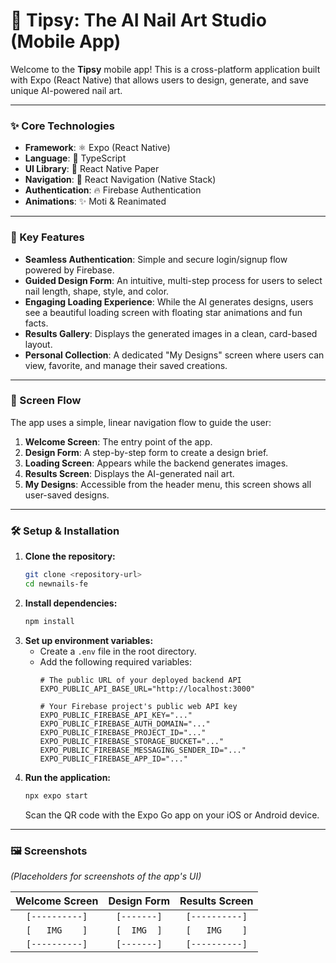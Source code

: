 # 💅 Tipsy: The AI Nail Art Studio (Mobile App)

Welcome to the **Tipsy** mobile app! This is a cross-platform application built with Expo (React Native) that allows users to design, generate, and save unique AI-powered nail art.

---

### ✨ Core Technologies

-   **Framework**: ⚛️ Expo (React Native)
-   **Language**: 🔵 TypeScript
-   **UI Library**: 🎨 React Native Paper
-   **Navigation**: 🧭 React Navigation (Native Stack)
-   **Authentication**: 🔥 Firebase Authentication
-   **Animations**: ✨ Moti & Reanimated

---

### 🚀 Key Features

-   **Seamless Authentication**: Simple and secure login/signup flow powered by Firebase.
-   **Guided Design Form**: An intuitive, multi-step process for users to select nail length, shape, style, and color.
-   **Engaging Loading Experience**: While the AI generates designs, users see a beautiful loading screen with floating star animations and fun facts.
-   **Results Gallery**: Displays the generated images in a clean, card-based layout.
-   **Personal Collection**: A dedicated "My Designs" screen where users can view, favorite, and manage their saved creations.

---

### 📱 Screen Flow

The app uses a simple, linear navigation flow to guide the user:

1.  **Welcome Screen**: The entry point of the app.
2.  **Design Form**: A step-by-step form to create a design brief.
3.  **Loading Screen**: Appears while the backend generates images.
4.  **Results Screen**: Displays the AI-generated nail art.
5.  **My Designs**: Accessible from the header menu, this screen shows all user-saved designs.

---

### 🛠️ Setup & Installation

1.  **Clone the repository:**
    ```bash
    git clone <repository-url>
    cd newnails-fe
    ```
2.  **Install dependencies:**
    ```bash
    npm install
    ```
3.  **Set up environment variables:**
    -   Create a `.env` file in the root directory.
    -   Add the following required variables:
        ```env
        # The public URL of your deployed backend API
        EXPO_PUBLIC_API_BASE_URL="http://localhost:3000"

        # Your Firebase project's public web API key
        EXPO_PUBLIC_FIREBASE_API_KEY="..."
        EXPO_PUBLIC_FIREBASE_AUTH_DOMAIN="..."
        EXPO_PUBLIC_FIREBASE_PROJECT_ID="..."
        EXPO_PUBLIC_FIREBASE_STORAGE_BUCKET="..."
        EXPO_PUBLIC_FIREBASE_MESSAGING_SENDER_ID="..."
        EXPO_PUBLIC_FIREBASE_APP_ID="..."
        ```
4.  **Run the application:**
    ```bash
    npx expo start
    ```
    Scan the QR code with the Expo Go app on your iOS or Android device.

---

### 🖼️ Screenshots

*(Placeholders for screenshots of the app's UI)*

| Welcome Screen | Design Form | Results Screen |
| :------------: | :---------: | :------------: |
| `[----------]` | `[-------]` | `[----------]` |
| `[   IMG    ]` | `[  IMG  ]` | `[   IMG    ]` |
| `[----------]` | `[-------]` | `[----------]` |
